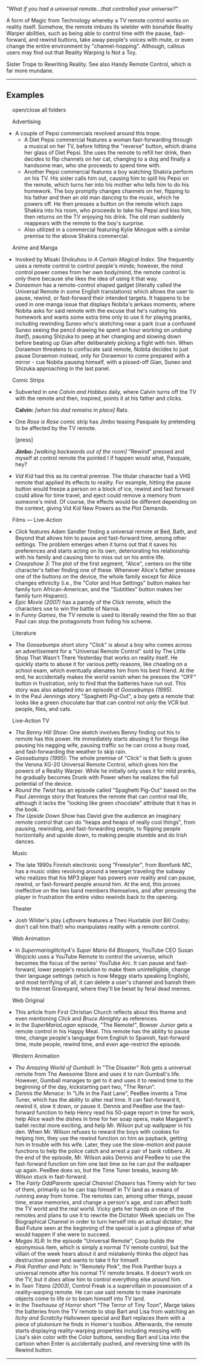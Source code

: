 _"What if you had a universal remote…that controlled your universe?"_

A form of Magic from Technology whereby a TV remote control works on reality itself. Somehow, the remote imbues its wielder with bonafide Reality Warper abilities, such as being able to control time with the pause, fast-forward, and rewind buttons, take away people's voices with mute, or even change the entire environment by "channel-hopping". Although, callous users may find out that Reality Warping Is Not a Toy.

Sister Trope to Rewriting Reality. See also Handy Remote Control, which is far more mundane.

___

## Examples

    open/close all folders 

    Advertising 

-   A couple of Pepsi commercials revolved around this trope.
    -   A Diet Pepsi commercial features a woman fast-forwarding through a musical on her TV, before hitting the "reverse" button, which drains her glass of Diet Pepsi. She uses the remote to refill her drink, then decides to flip channels on her cat, changing to a dog and finally a handsome man, who she proceeds to spend time with.
    -   Another Pepsi commercial features a boy watching Shakira perform on his TV. His sister calls him out, causing him to spill his Pepsi on the remote, which turns her into his mother who tells him to do his homework. The boy promptly changes channels on her, flipping to his father and then an old man dancing to the music, which he powers off. He then presses a button on the remote which zaps Shakira into his room, who proceeds to take his Pepsi and kiss him, then returns on the TV enjoying his drink. The old man suddenly reappears with the remote to the boy's surprise.
    -   Also utilized in a commercial featuring Kylie Minogue with a similar premise to the above Shakira commercial.

    Anime and Manga 

-   Invoked by Misaki Shokuhou in _A Certain Magical Index_. She frequently uses a remote control to control people's minds; however, the mind control power comes from her own body/mind, the remote control is only there because she likes the idea of using it that way.
-   _Doraemon_ has a remote-control shaped gadget (literally called the Universal Remote in some English translations) which allows the user to pause, rewind, or fast-forward their intended targets. It happens to be used in one manga issue that displays Nobita's jerkass moments, where Nobita asks for said remote with the excuse that he's rushing his homework and wants some extra time only to use it for playing pranks, including rewinding Suneo who's sketching near a park (cue a confused Suneo seeing the pencil drawing he spent an hour working on _undoing itself_), pausing Shizuka to peep at her changing and slowing down before beating up Gian after deliberately picking a fight with him. When Doraemon threatens to confiscate said remote, Nobita decides to just pause Doraemon instead, only for Doraemon to come prepared with a mirror - cue Nobita pausing himself, with a pissed-off Gian, Suneo and Shizuka approaching in the last panel.

    Comic Strips 

-   Subverted in one _Calvin and Hobbes_ daily, where Calvin turns off the TV with the remote and then, inspired, points it at his father and clicks.
    
    **Calvin:** _\[when his dad remains in place\]_ Rats.
    
-   One _Rose is Rose_ comic strip has Jimbo teasing Pasquale by pretending to be affected by the TV remote.
    
    \[press\]
    
    **Jimbo:** _\[walking backwards out of the room\]_ "Rewind" pressed and myself at control remote the pointed I if happen would what, Pasquale, hey?
    
-   _Vid Kid_ had this as its central premise. The titular character had a VHS remote that applied its effects to reality. For example, hitting the pause button would freeze a person on a block of ice, rewind and fast forward could allow for time travel, and eject could remove a memory from someone's mind. Of course, the effects would be different depending on the context, giving Vid Kid New Powers as the Plot Demands.

    Films — Live-Action 

-   _Click_ features Adam Sandler finding a universal remote at Bed, Bath, and Beyond that allows him to pause and fast-forward time, among other settings. The problem emerges when it turns out that it saves his preferences and starts acting on its own, deteriorating his relationship with his family and causing him to miss out on his entire life.
-   _Creepshow 3_: The plot of the first segment, "Alice", centers on the title character's father finding one of these. Whenever Alice's father presses one of the buttons on the device, the whole family except for Alice changes ethnicity (i.e., the "Color and Hue Settings" button makes her family turn African-American, and the "Subtitles" button makes her family turn Hispanic).
-   _Epic Movie (2007)_ has a parody of the _Click_ remote, which the characters use to win the battle of Narnia.
-   In _Funny Games_, the TV remote is used to literally rewind the film so that Paul can stop the protagonists from foiling his scheme.

    Literature 

-   The _Goosebumps_ short story "Click" is about a boy who comes across an advertisement for a "Universal Remote Control" sold by The Little Shop That Wasn't There Yesterday that works on reality itself. He quickly starts to abuse it for various petty reasons, like cheating on a school exam, which eventually alienates him from his best friend. At the end, he accidentally makes the world vanish when he presses the "OFF" button in frustration, only to find that the batteries have run out. This story was also adapted into an episode of _Goosebumps (1995)_.
-   In the Paul Jennings story "Spaghetti Pig-Out", a boy gets a remote that looks like a green chocolate bar that can control not only the VCR but people, flies, and cats.

    Live-Action TV 

-   _The Benny Hill Show_: One sketch involves Benny finding out his tv remote has this power. He immediately starts abusing it for things like pausing his nagging wife, pausing traffic so he can cross a busy road, and fast-forwarding the weather to skip rain.
-   _Goosebumps (1995)_: The whole premise of "Click" is that Seth is given the Verona XG-20 Universal Remote Control, which gives him the powers of a Reality Warper. While he initially only uses it for mild pranks, he gradually becomes Drunk with Power when he realizes the full potential of the device.
-   _Round the Twist_ has an episode called "Spaghetti Pig-Out" based on the Paul Jennings story that features the remote that can control real life, although it lacks the "looking like green chocolate" attribute that it has in the book.
-   _The Upside Down Show_ has David give the audience an imaginary remote control that can do "heaps and heaps of really cool things", from pausing, rewinding, and fast-forwarding people, to flipping people horizontally and upside down, to making people stumble and do Irish dances.

    Music 

-   The late 1990s Finnish electronic song "Freestyler", from Bomfunk MC, has a music video revolving around a teenager traveling the subway who realizes that his MP3 player has powers over reality and can pause, rewind, or fast-forward people around him. At the end, this proves ineffective on the two band members themselves, and after pressing the player in frustration the entire video rewinds back to the opening.

    Theater 

-   Josh Wilder's play _Leftovers_ features a Theo Huxtable (_not_ Bill Cosby; don't call him that!) who manipulates reality with a remote control.

    Web Animation 

-   In _Supermarioglitchy4's Super Mario 64 Bloopers_, YouTube CEO Susan Wojcicki uses a YouTube Remote to control the universe, which becomes the focus of the series' YouTube Arc. It can pause and fast-forward, lower people's resolution to make them unintelligible, change their language settings (which is how Meggy starts speaking English), and most terrifying of all, it can delete a user's channel and banish them to the Internet Graveyard, where they'll be beset by feral dead memes.

    Web Original 

-   This article from First Christian Church reflects about this theme and even mentioning _Click_ and _Bruce Almighty_ as references.
-   In the _SuperMarioLogan_ episode, "The Remote!", Bowser Junior gets a remote control in his Happy Meal. This remote has the ability to pause time, change people's language from English to Spanish, fast-forward time, mute people, rewind time, and even age-restrict the episode.

    Western Animation 

-   _The Amazing World of Gumball_: In "The Disaster" Rob gets a universal remote from The Awesome Store and uses it to ruin Gumball's life. However, Gumball manages to get to it and uses it to rewind time to the beginning of the day, kickstarting part two, "The Rerun".
-   _Dennis the Menace_: In "Life in the Fast Lane", PeeBee invents a Time Tuner, which has the ability to alter real time. It can fast-forward it, rewind it, slow it down, or pause it. Dennis and PeeBee use the fast-forward function to help Henry read his 50-page report in time for work, help Alice wash the dishes in time for her soap opera, make Margaret's ballet recital more exciting, and help Mr. Wilson put up wallpaper in his den. When Mr. Wilson refuses to reward the boys with cookies for helping him, they use the rewind function on him as payback, getting him in trouble with his wife. Later, they use the slow-motion and pause functions to help the police catch and arrest a pair of bank robbers. At the end of the episode, Mr. Wilson asks Dennis and PeeBee to use the fast-forward function on him one last time so he can put the wallpaper up again. PeeBee does so, but the Time Tuner breaks, leaving Mr. Wilson stuck in fast-forward.
-   The _Fairly OddParents_ special _Channel Chasers_ has Timmy wish for two of them, primarily so he can trap himself in TV land as a means of running away from home. The remotes can, among other things, pause time, erase memories, and change a person's age, and can affect both the TV world and the real world. Vicky gets her hands on one of the remotes and plans to use it to rewrite the Dictator Week specials on The Biographical Channel in order to turn herself into an actual dictator; the Bad Future seen at the beginning of the special is just a glimpse of what would happen if she were to succeed.
-   _Megas XLR_: In the episode "Universal Remote", Coop builds the eponymous item, which is simply a normal TV remote control, but the villain of the week hears about it and mistakenly thinks the object has destructive power and wants to take it for himself.
-   _Pink Panther and Pals_: In "Remotely Pink", the Pink Panther buys a universal remote after his normal TV remote breaks. It doesn't work on the TV, but it _does_ allow him to control everything else around him.
-   In _Teen Titans (2003)_, Control Freak is a supervillain in possession of a reality-warping remote. He can use said remote to make inanimate objects come to life or to beam himself into TV land.
-   In the _Treehouse of Horror_ short "The Terror of Tiny Toon", Marge takes the batteries from the TV remote to stop Bart and Lisa from watching an _Itchy and Scratchy_ Halloween special and Bart replaces them with a piece of plutonium he finds in Homer's toolbox. Afterwards, the remote starts displaying reality-warping properties including messing with Lisa's skin color with the Color buttons, sending Bart and Lisa into the cartoon when Enter is accidentally pushed, and reversing time with its Rewind button.

___